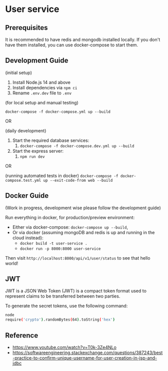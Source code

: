 # User service

## Prerequisites

It is recommended to have redis and mongodb installed locally. If you don't have them installed, you can use docker-compose to start them.

## Development Guide

(initial setup)

1. Install Node.js 14 and above
1. Install dependencies via `npm ci`
1. Rename `.env.dev` file to `.env`

(for local setup and manual testing)

`docker-compose -f docker-compose.yml up --build`

OR

(daily development)

1. Start the required database services:
   1. `docker-compose -f docker-compose.dev.yml up --build`
1. Start the express server:
   1. `npm run dev`

OR

(running automated tests in docker)
`docker-compose -f docker-compose.test.yml up --exit-code-from web --build`

## Docker Guide

(Work in progress, development wise please follow the development guide)

Run everything in docker, for production/preview environment:

- Either via docker-compose: `docker-compose up --build`,
- Or via docker (assuming mongoDB and redis is up and running in the cloud instead):
  - `docker build -t user-service .`
  - `docker run -p 8000:8000 user-service`

Then visit `http://localhost:8000/api/v1/user/status` to see that hello world!

## JWT

JWT is a JSON Web Token (JWT) is a compact token format used to represent claims to be transferred between two parties.

To generate the secret tokens, use the following command:

```bash
node
require('crypto').randomBytes(64).toString('hex')
```

## Reference

- https://www.youtube.com/watch?v=T0k-3Ze4NLo
- https://softwareengineering.stackexchange.com/questions/387243/best-practice-to-confirm-unique-username-for-user-creation-in-jsp-and-jdbc
